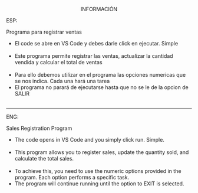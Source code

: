 <p align="center">INFORMACIÓN</p>

ESP:

Programa para registrar ventas



<ul>
<li>El code se abre en VS Code y debes darle click en ejecutar. Simple </li>
<br>
<li> Este programa permite registrar las ventas, actualizar la cantidad vendida y calcular el total de ventas </li>
<br>
<li>Para ello debemos utilizar en el programa las opciones numericas que se nos indica. Cada una hará una tarea</li>
<li>El programa no parará de ejecutarse hasta que no se le de la opcion de SALIR</li>
<br>
</ul>


---

ENG:

Sales Registration Program

<ul>
<li>The code opens in VS Code and you simply click run. Simple.</li>
<br>
<li>This program allows you to register sales, update the quantity sold, and calculate the total sales.</li>
<br>
<li>To achieve this, you need to use the numeric options provided in the program. Each option performs a specific task.</li>
<li>The program will continue running until the option to EXIT is selected.</li>
<br>
</ul>


